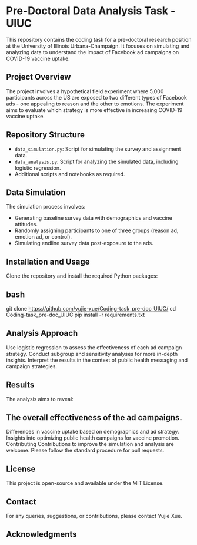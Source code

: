 # Pre-Doctoral Data Analysis Task - UIUC

This repository contains the coding task for a pre-doctoral research position at the University of Illinois Urbana-Champaign. It focuses on simulating and analyzing data to understand the impact of Facebook ad campaigns on COVID-19 vaccine uptake.

## Project Overview

The project involves a hypothetical field experiment where 5,000 participants across the US are exposed to two different types of Facebook ads - one appealing to reason and the other to emotions. The experiment aims to evaluate which strategy is more effective in increasing COVID-19 vaccine uptake.

## Repository Structure

- `data_simulation.py`: Script for simulating the survey and assignment data.
- `data_analysis.py`: Script for analyzing the simulated data, including logistic regression.
- Additional scripts and notebooks as required.

## Data Simulation

The simulation process involves:
- Generating baseline survey data with demographics and vaccine attitudes.
- Randomly assigning participants to one of three groups (reason ad, emotion ad, or control).
- Simulating endline survey data post-exposure to the ads.

## Installation and Usage

Clone the repository and install the required Python packages:

## bash
git clone https://github.com/yujie-xue/Coding-task_pre-doc_UIUC/
cd Coding-task_pre-doc_UIUC
pip install -r requirements.txt

## Analysis Approach
Use logistic regression to assess the effectiveness of each ad campaign strategy.
Conduct subgroup and sensitivity analyses for more in-depth insights.
Interpret the results in the context of public health messaging and campaign strategies.
## Results
The analysis aims to reveal:

## The overall effectiveness of the ad campaigns.
Differences in vaccine uptake based on demographics and ad strategy.
Insights into optimizing public health campaigns for vaccine promotion.
Contributing
Contributions to improve the simulation and analysis are welcome. Please follow the standard procedure for pull requests.

## License
This project is open-source and available under the MIT License.

## Contact
For any queries, suggestions, or contributions, please contact Yujie Xue.

## Acknowledgments
